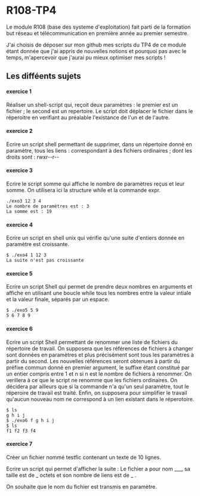 # R108-TP4

<p>Le module R108 (base des systeme d'exploitation) fait parti de la formation but réseau et télécommunication en première année au premier semestre.</p>
<p>J'ai choisis de déposer sur mon github mes scripts du TP4 de ce module étant donnée que j'ai appris de nouvelles notions et pourquoi pas avec le temps, m'apercevoir que j'aurai pu mieux optimiser mes scripts !</p>

## Les difféents sujets

#### exercice 1

<p>Réaliser un shell-script qui, reçoit deux paramètres : le premier est un fichier ; le second est un repertoire. Le script doit déplacer le fichier dans le réperoitre en verifiant au préalable l'existance de l'un et de l'autre.</p>

#### exercice 2

<p>Ecrire un script shell permettant de supprimer, dans un répertoire donné en paramètre, tous les liens : correspondant à des fichiers ordinaires ; dont les droits sont : rwxr--r--</p>

#### exercice 3

<p>Ecrire le script somme qui affiche le nombre de paramètres reçus et leur somme. On utilisera ici la structure while et la commande expr.</p>

```
./exo3 12 3 4
Le nombre de paramètres est : 3
La somme est : 19
```

#### exercice 4

<p>Ecrire un script en shell unix qui vérifie qu'une suite d'entiers donnée en paramètre est croissante.</p>

```
$ ./exo4 1 12 3
La suite n'est pas croissante
```

#### exercice 5

<p>Ecrire un script Shell qui permet de prendre deux nombres en arguments et affiche en utilisant une boucle while tous les nombres entre la valeur intiale et la valeur finale, séparés par un espace.</p>

```
$ ./exo5 5 9
5 6 7 8 9
```

#### exercice 6

<p>Ecrire un script Shell permettant de renommer une liste de fichiers du répertoire de travail. On supposera que les références de fichiers à changer sont données en paramètres et plus précisément sont tous les paramètres à partir du second. Les nouvelles références seront obtenues à partir du préfixe commun donné en premier argument, le suffixe étant constitué par un entier compris entre 1 et n si n est le nombre de fichiers à renommer. On verillera à ce que le script ne renomme que les fichiers ordinaires. On décidera par ailleurs que si la commande n'a qu'un seul paramètre, tout le réperoire de travail est traité. Enfin, on supposera pour simplifier le travail qu'aucun nouveau nom ne correspond à un lien existant dans le réperotoire.</p>

```
$ ls
g h i j
$ ./exo6 f g h i j
$ ls
f1 f2 f3 f4
```

#### exercice 7

<p>Créer un fichier nommé testfic contenant un texte de 10 lignes.</p>
<p>Ecrire un script qui permet d'afficher la suite : Le fichier a pour nom ___, sa taille est de _ octets et son nombre de liens est de _ .</p>
<p>On souhaite que le nom du fichier est transmis en paramètre.</p>
